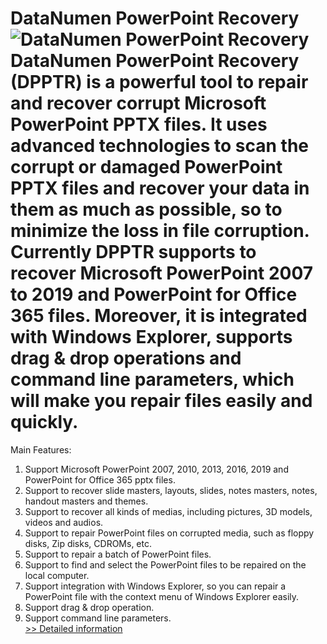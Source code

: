 # DataNumen PowerPoint Recovery<br />![DataNumen PowerPoint Recovery](https://mycommerce.akamaized.net/api/pimages/P300590392/BIG/300590392.JPG)<br />DataNumen PowerPoint Recovery (DPPTR) is a powerful tool to repair and recover corrupt Microsoft PowerPoint PPTX files. It uses advanced technologies to scan the corrupt or damaged PowerPoint PPTX files and recover your data in them as much as possible, so to minimize the loss in file corruption. Currently DPPTR supports to recover Microsoft PowerPoint 2007 to 2019 and PowerPoint for Office 365 files. Moreover, it is integrated with Windows Explorer, supports drag & drop operations and command line parameters, which will make you repair files easily and quickly.

Main Features:

1. Support Microsoft PowerPoint 2007, 2010, 2013, 2016, 2019 and PowerPoint for Office 365 pptx files.
2. Support to recover slide masters, layouts, slides, notes masters, notes, handout masters and themes.
3. Support to recover all kinds of medias, including pictures, 3D models, videos and audios.
4. Support to repair PowerPoint files on corrupted media, such as floppy disks, Zip disks, CDROMs, etc.
5. Support to repair a batch of PowerPoint files.
6. Support to find and select the PowerPoint files to be repaired on the local computer.
7. Support integration with Windows Explorer, so you can repair a PowerPoint file with the context menu of Windows Explorer easily.
8. Support drag & drop operation.
9. Support command line parameters.<br />[>> Detailed information](https://secure.shareit.com/shareit/product.html?productid=300590392&affiliateid=200057808)